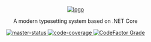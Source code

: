 <div align="center">
	<a href="https://github.com/science-docs/Scriber">
		<img alt="logo" src="https://user-images.githubusercontent.com/4377073/104926964-1dd46e80-59a1-11eb-85ca-5981c18b732c.png">
	</a>
	<p>
		A modern typesetting system based on .NET Core
	</p>
	<a href="https://github.com/science-docs/Scriber/actions?query=workflow%3A%22.NET+Core%22">
		<img alt="master-status" src="https://img.shields.io/github/workflow/status/science-docs/Scriber/.NET%20Core?logo=github&style=flat-square">
	</a>
	<a href="https://codecov.io/gh/science-docs/Scriber">
		<img alt="code-coverage" src="https://img.shields.io/codecov/c/github/science-docs/Scriber/master?style=flat-square&logo=codecov">
	</a>
	<a href="https://www.codefactor.io/repository/github/science-docs/scriber">
		<img alt="CodeFactor Grade" src="https://img.shields.io/codefactor/grade/github/science-docs/Scriber?style=flat-square">
	</a>
	
</div>



